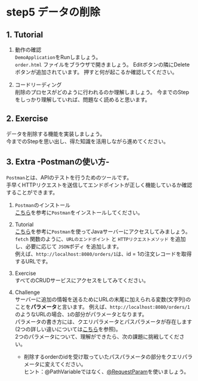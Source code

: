 # step5 データの削除

## 1. Tutorial

1. 動作の確認  
`DemoApplication`をRunしましょう。  
`order.html` ファイルをブラウザで開きましょう。
Editボタンの隣にDeleteボタンが追加されています。
押すと何が起こるか確認してください。

2. コードリーディング  
削除のプロセスがどのように行われるのか理解しましょう。
今までのStepをしっかり理解していれば、問題なく読めると思います。

## 2. Exercise

データを削除する機能を実装しましょう。  
今までのStepを思い出し、得た知識を活用しながら進めてください。


## 3. Extra -Postmanの使い方-
`Postman`とは、APIのテストを行うためのツールです。  
手早くHTTPリクエストを送信してエンドポイントが正しく機能しているか確認することができます。

1. `Postman`のインストール  
[こちら](https://yu-report.com/entry/postman/)を参考に`Postman`をインストールしてください。  

2. Tutorial  
[こちら](https://rainbow-engine.com/postman-howto-intro/)を参考に`Postman`を使ってJavaサーバーにアクセスしてみましょう。
`fetch` 関数のように、`URLのエンドポイント` と `HTTPリクエストメソッド` を追加し、必要に応じて `JSON`ボディ を追加します。  
例えば、`http://localhost:8080/orders/1`は、id = 1の注文レコードを取得するURLです。

3. Exercise  
すべてのCRUDサービスにアクセスをしてみてください。

4. Challenge  
サーバーに追加の情報を送るためにURLの末尾に加えられる変数(文字列)のことを**パラメータ**と言います。
例えば、`http://localhost:8080/orders/1`のようなURLの場合、`1`の部分がパラメータとなります。  
パラメータの書き方には、クエリパラメータとパスパラメータが存在します(2つの詳しい違いについては[こちら](https://zenn.dev/eri_agri/articles/859a3362db8386)を参照)。  
2つのパラメータについて、理解ができたら、次の課題に挑戦してください。
   - 削除するorderのidを受け取っていたパスパラメータの部分をクエリパラメータに変えてください。   
ヒント：@PathVariableではなく、[@RequestParam](https://www.tairaengineer-note.com/springboot-requestparam-annotation/)を使いましょう。
